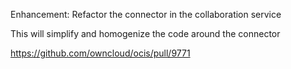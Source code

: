 Enhancement: Refactor the connector in the collaboration service

This will simplify and homogenize the code around the connector

https://github.com/owncloud/ocis/pull/9771
